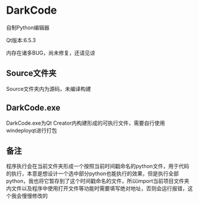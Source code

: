 # DarkCode
自制Python编辑器

Qt版本:6.5.3

内存在诸多BUG，尚未修复，还请见谅

## Source文件夹
Source文件夹内为源码，未编译构建

## DarkCode.exe
DarkCode.exe为Qt Creator内构建形成的可执行文件，需要自行使用windeployqt进行打包

## 备注
程序执行会在当前文件夹形成一个按照当前时间戳命名的python文件，用于代码的执行，本意是想设计一个选中部分python也能执行的效果，但是执行全部python，我也将它暂存到了这个时间戳命名的文件，所以import当前项目文件夹内文件以及程序中使用打开文件等功能时需要填写绝对地址，否则会运行报错，这个我会慢慢修改的
